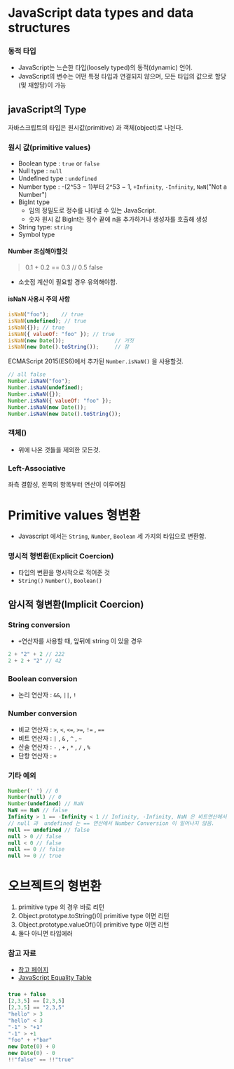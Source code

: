 # JavaScript data types and data structures

### 동적 타입
- JavaScript는 느슨한 타입(loosely typed)의 동적(dynamic) 언어.
- JavaScript의 변수는 어떤 특정 타입과 연결되지 않으며, 모든 타입의 값으로 할당 (및 재할당)이 가능 

## javaScript의 Type
자바스크립트의 타입은 원시값(primitive) 과 객체(object)로 나뉜다.
### 원시 값(primitive values)
- Boolean type : `true` or `false`
- Null type : `null`
- Undefined type : `undefined`
- Number type : -(2^53 − 1)부터 2^53 − 1, `+Infinity`, `-Infinity`, `NaN`("Not a Number")
- BigInt type 
  - 임의 정밀도로 정수를 나타낼 수 있는 JavaScript. 
  - 숫자 원시 값 BigInt는 정수 끝에 n을 추가하거나 생성자를 호출해 생성
- String type: `string`
- Symbol type 

#### Number 조심해야할것
> 0.1 + 0.2 == 0.3 //  0.5 false 
- 소숫점 계산이 필요할 경우 유의해야함.
#### isNaN 사용시 주의 사항
```javascript
isNaN("foo");    // true
isNaN(undefined); // true
isNaN({}); // true
isNaN({ valueOf: "foo" }); // true
isNaN(new Date());                // 거짓
isNaN(new Date().toString());     // 참
```
ECMAScript 2015(ES6)에서 추가된 `Number.isNaN()` 을 사용할것.
```javascript
// all false
Number.isNaN("foo"); 
Number.isNaN(undefined);
Number.isNaN({}); 
Number.isNaN({ valueOf: "foo" }); 
Number.isNaN(new Date());    
Number.isNaN(new Date().toString()); 
```
### 객체()
 - 위에 나온 것들을 제외한 모든것.

### Left-Associative
좌측 결합성, 왼쪽의 항목부터 연산이 이루어짐


# Primitive values 형변환
- Javascript 에서는 `String`, `Number`, `Boolean` 세 가지의 타입으로 변환함.
### 명시적 형변환(Explicit Coercion)
- 타입의 변환을 명시적으로 적어준 것
- `String()` `Number()`, `Boolean()`
## 암시적 형변환(Implicit Coercion) 
### String conversion
- `+`연산자를 사용할 때, 앞뒤에 string 이 있을 경우
```javascript
2 + "2" + 2 // 222
2 + 2 + "2" // 42
```
### Boolean conversion
- 논리 연산자 : `&&`, `||`, `!` 
### Number conversion
- 비교 연산자 : `>`, `<`, `<=`, `>=`, `!=` , `==` 
- 비트 연산자 : `|` , `&` , `^` , `~`
- 산술 연산자 : `-` , `+` , `*` , `/` , `%`
- 단항 연산자 : `+`

### 기타 예외
```javascript
Number(' ') // 0
Number(null) // 0
Number(undefined) // NaN
NaN == NaN // false
Infinity > 1 == -Infinity < 1 // Infinity, -Infinity, NaN 은 비트연산에서 0
// null 과  undefined 는 == 연산에서 Number Conversion 이 일어나지 않음.
null == undefined // false
null > 0 // false
null < 0 // false
null == 0 // false
null >= 0 // true
```


# 오브젝트의 형변환
1. primitive type 의 경우 바로 리턴
2. Object.prototype.toString()이 primitive type 이면 리턴
3. Object.prototype.valueOf()이 primitive type 이면 리턴
4. 둘다 아니면 타입에러



### 참고 자료
- [참고 페이지](https://www.secmem.org/blog/2020/03/19/javascript-type-coercion/) 
- [JavaScript Equality Table](https://dorey.github.io/JavaScript-Equality-Table/)

### 
```javascript
true + false
[2,3,5] == [2,3,5]
[2,3,5] == "2,3,5"
"hello" > 3
"hello" < 3
"-1" > "+1"
"-1" > +1
"foo" + +"bar"
new Date(0) + 0
new Date(0) - 0
!!"false" == !!"true"
```